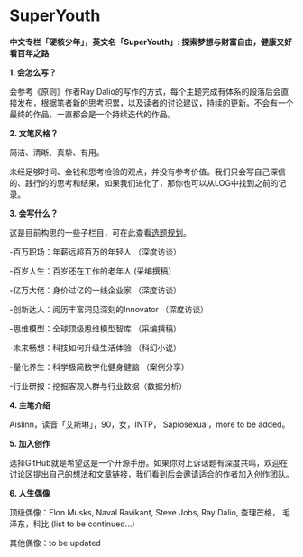 # SuperYouth
<b>中文专栏「硬核少年」，英文名「SuperYouth」:  探索梦想与财富自由，健康又好看百年之路</b>

<b>1. 会怎么写？</b> 

会参考《原则》作者Ray Dalio的写作的方式，每个主题完成有体系的段落后会直接发布，根据笔者新的思考积累，以及读者的讨论建议，持续的更新。不会有一个最终的作品，一直都会是一个持续迭代的作品。

<b>2. 文笔风格？</b> 

简洁、清晰、真挚、有用。

未经足够时间、金钱和思考检验的观点，并没有参考价值。我们只会写自己深信的、践行的的思考和结果，如果我们进化了，那你也可以从LOG中找到之前的记录。

<b>3. 会写什么？</b> 

这是目前构思的一些子栏目，可在此查看<a href="https://github.com/AislinnChen/SuperYouth/projects/1">选题规划</a>。

-百万职场：年薪远超百万的年轻人 （深度访谈）

-百岁人生：百岁还在工作的老年人  (采编撰稿）

-亿万大佬：身价过亿的一线企业家  （深度访谈）

-创新达人：阅历丰富洞见深刻的Innovator  （深度访谈）

-思维模型：全球顶级思维模型智库  （采编撰稿）
 
-未来畅想：科技如何升级生活体验  （科幻小说）  

-量化养生：科学极简数字化健身健脑 （案例分享）     

-行业研报：挖掘客观人群与行业数据（数据分析）

<b>4. 主笔介绍</b> 

Aislinn，读音「艾斯琳」，90，女，INTP， Sapiosexual，more to be added。

<b>5. 加入创作</b> 

选择GitHub就是希望这是一个开源手册。如果你对上诉话题有深度共鸣，欢迎在<a href="https://github.com/AislinnChen/SuperYouth/discussions">讨论区</a>提出自己的想法和文章链接，我们看到后会邀请适合的作者加入创作团队。


<b>6. 人生偶像</b> 

顶级偶像：Elon Musks, Naval Ravikant, Steve Jobs, Ray Dalio, 查理芒格， 毛泽东，科比 (list to be continued...)

其他偶像：to be updated



